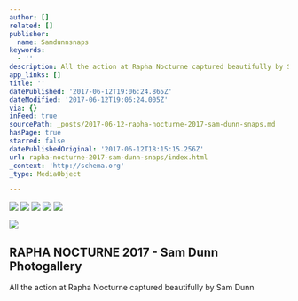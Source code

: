 ```yaml
---
author: []
related: []
publisher:
  name: Samdunnsnaps
keywords:
  - ''
description: All the action at Rapha Nocturne captured beautifully by Sam Dunn
app_links: []
title: ''
datePublished: '2017-06-12T19:06:24.865Z'
dateModified: '2017-06-12T19:06:24.005Z'
via: {}
inFeed: true
sourcePath: _posts/2017-06-12-rapha-nocturne-2017-sam-dunn-snaps.md
hasPage: true
starred: false
datePublishedOriginal: '2017-06-12T18:15:15.256Z'
url: rapha-nocturne-2017-sam-dunn-snaps/index.html
_context: 'http://schema.org'
_type: MediaObject

---
```

![](https://the-grid-user-content.s3-us-west-2.amazonaws.com/8f55555a-4c33-4760-8cf3-c5ee3659c856.jpg)
![](https://the-grid-user-content.s3-us-west-2.amazonaws.com/2098a170-38be-49ee-8f2b-d7fb4a62efe2.jpg)
![](https://the-grid-user-content.s3-us-west-2.amazonaws.com/27c5cb93-a02f-403a-88bc-137ff212dd57.jpg)
![](https://the-grid-user-content.s3-us-west-2.amazonaws.com/267e36d2-76b0-4c9d-940c-7dc64ef4395b.jpg)
![](https://the-grid-user-content.s3-us-west-2.amazonaws.com/9b67d8c5-e1ba-4c26-8ed6-3eeb419ede6a.jpg)

<article style=""><img src="https://s3-us-west-2.amazonaws.com/the-grid-img/p/bbe27873a5cac27fb28f3f52ed922a7dfecd5737.jpg" /><h1>RAPHA NOCTURNE 2017 - Sam Dunn Photogallery</h1></article>

All the action at Rapha Nocturne captured beautifully by Sam Dunn